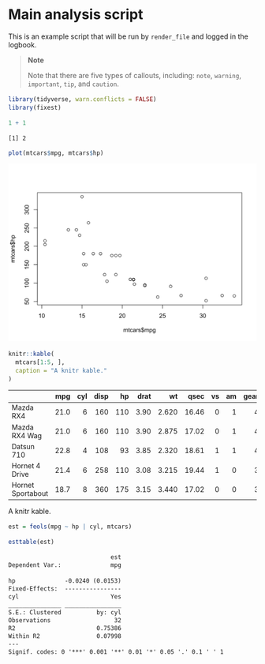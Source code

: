 # Main analysis script

This is an example script that will be run by `render_file` and logged
in the logbook.

<div>

> **Note**
>
> Note that there are five types of callouts, including: `note`,
> `warning`, `important`, `tip`, and `caution`.

</div>

``` r
library(tidyverse, warn.conflicts = FALSE)
library(fixest)
```

``` r
1 + 1
```

    [1] 2

``` r
plot(mtcars$mpg, mtcars$hp)
```

<img src="main_analysis_files/figure-html/unnamed-chunk-3-1.png"
width="672" />

``` r
knitr::kable(
  mtcars[1:5, ], 
  caption = "A knitr kable."
)
```

|                   |  mpg | cyl | disp |  hp | drat |    wt |  qsec |  vs |  am | gear | carb |
|:------------------|-----:|----:|-----:|----:|-----:|------:|------:|----:|----:|-----:|-----:|
| Mazda RX4         | 21.0 |   6 |  160 | 110 | 3.90 | 2.620 | 16.46 |   0 |   1 |    4 |    4 |
| Mazda RX4 Wag     | 21.0 |   6 |  160 | 110 | 3.90 | 2.875 | 17.02 |   0 |   1 |    4 |    4 |
| Datsun 710        | 22.8 |   4 |  108 |  93 | 3.85 | 2.320 | 18.61 |   1 |   1 |    4 |    1 |
| Hornet 4 Drive    | 21.4 |   6 |  258 | 110 | 3.08 | 3.215 | 19.44 |   1 |   0 |    3 |    1 |
| Hornet Sportabout | 18.7 |   8 |  360 | 175 | 3.15 | 3.440 | 17.02 |   0 |   0 |    3 |    2 |

A knitr kable.

``` r
est = feols(mpg ~ hp | cyl, mtcars)
```

``` r
esttable(est)
```

                                 est
    Dependent Var.:              mpg
                                    
    hp              -0.0240 (0.0153)
    Fixed-Effects:  ----------------
    cyl                          Yes
    _______________ ________________
    S.E.: Clustered          by: cyl
    Observations                  32
    R2                       0.75386
    Within R2                0.07998
    ---
    Signif. codes: 0 '***' 0.001 '**' 0.01 '*' 0.05 '.' 0.1 ' ' 1
